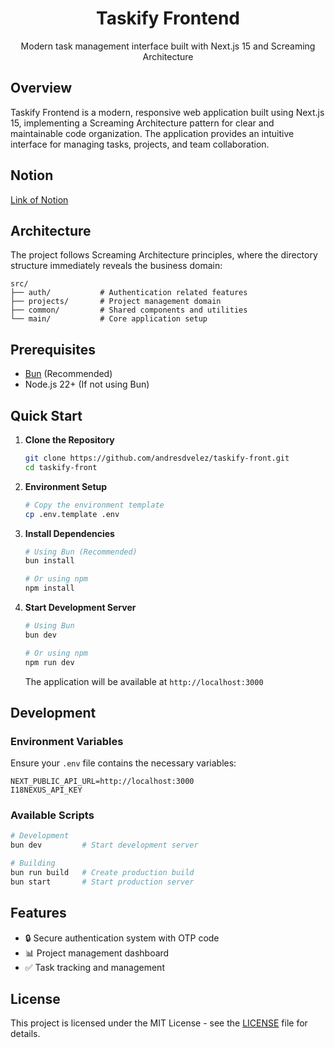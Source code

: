 <p align="center">
  <h1 align="center">Taskify Frontend</h1>
  <p align="center">Modern task management interface built with Next.js 15 and Screaming Architecture</p>
</p>

## Overview

Taskify Frontend is a modern, responsive web application built using Next.js 15, implementing a Screaming Architecture pattern for clear and maintainable code organization. The application provides an intuitive interface for managing tasks, projects, and team collaboration.

## Notion
[Link of Notion](https://aspiring-plum-d49.notion.site/17ece7ae9590808498e3d8164f9eb34a?v=17ece7ae959081d2b991000c95572145)

## Architecture

The project follows Screaming Architecture principles, where the directory structure immediately reveals the business domain:

```
src/
├── auth/           # Authentication related features
├── projects/       # Project management domain
├── common/         # Shared components and utilities
└── main/           # Core application setup
```

## Prerequisites

- [Bun](https://bun.sh/) (Recommended)
- Node.js 22+ (If not using Bun)

## Quick Start

1. **Clone the Repository**

   ```bash
   git clone https://github.com/andresdvelez/taskify-front.git
   cd taskify-front
   ```

2. **Environment Setup**

   ```bash
   # Copy the environment template
   cp .env.template .env
   ```

3. **Install Dependencies**

   ```bash
   # Using Bun (Recommended)
   bun install

   # Or using npm
   npm install
   ```

4. **Start Development Server**

   ```bash
   # Using Bun
   bun dev

   # Or using npm
   npm run dev
   ```

   The application will be available at `http://localhost:3000`

## Development

### Environment Variables

Ensure your `.env` file contains the necessary variables:

```env
NEXT_PUBLIC_API_URL=http://localhost:3000
I18NEXUS_API_KEY
```

### Available Scripts

```bash
# Development
bun dev         # Start development server

# Building
bun run build   # Create production build
bun start       # Start production server

```

## Features

- 🔒 Secure authentication system with OTP code
- 📊 Project management dashboard
- ✅ Task tracking and management

## License

This project is licensed under the MIT License - see the [LICENSE](LICENSE) file for details.

